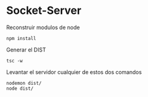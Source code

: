 

# Socket-Server
Reconstruir modulos de node
```
npm install
```

Generar el DIST
```
tsc -w
```

Levantar el servidor cualquier de estos dos comandos
```
nodemon dist/
node dist/
```
